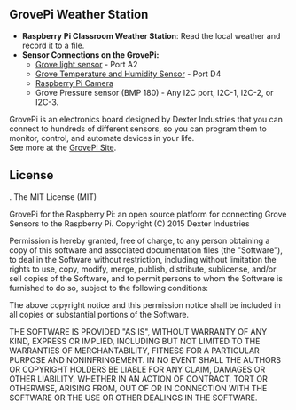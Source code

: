 ## **GrovePi Weather Station**

- **Raspberry Pi Classroom Weather Station**: Read the local weather and record it to a file.
- **Sensor Connections on the GrovePi:**
     * [Grove light sensor](http://www.dexterindustries.com/shop/grove-light-sensor/) - Port A2 
     * [Grove Temperature and Humidity Sensor](http://www.dexterindustries.com/shop/grovepi-starter-kit-raspberry-pi/) - Port D4 
     * [Raspberry Pi Camera](http://www.dexterindustries.com/shop/raspberry-pi-camera/)
     * Grove Pressure sensor (BMP 180) - Any I2C port, I2C-1, I2C-2, or I2C-3.


GrovePi is an electronics board designed by Dexter Industries that you can connect to hundreds of 
different sensors, so you can program them to monitor, control, and automate devices in your life.  
See more at the [GrovePi Site](http://dexterindustries.com/GrovePi/).

## License
.
The MIT License (MIT)

GrovePi for the Raspberry Pi: an open source platform for connecting Grove Sensors to the Raspberry Pi.
Copyright (C) 2015  Dexter Industries

Permission is hereby granted, free of charge, to any person obtaining a copy
of this software and associated documentation files (the "Software"), to deal
in the Software without restriction, including without limitation the rights
to use, copy, modify, merge, publish, distribute, sublicense, and/or sell
copies of the Software, and to permit persons to whom the Software is
furnished to do so, subject to the following conditions:

The above copyright notice and this permission notice shall be included in
all copies or substantial portions of the Software.

THE SOFTWARE IS PROVIDED "AS IS", WITHOUT WARRANTY OF ANY KIND, EXPRESS OR
IMPLIED, INCLUDING BUT NOT LIMITED TO THE WARRANTIES OF MERCHANTABILITY,
FITNESS FOR A PARTICULAR PURPOSE AND NONINFRINGEMENT. IN NO EVENT SHALL THE
AUTHORS OR COPYRIGHT HOLDERS BE LIABLE FOR ANY CLAIM, DAMAGES OR OTHER
LIABILITY, WHETHER IN AN ACTION OF CONTRACT, TORT OR OTHERWISE, ARISING FROM,
OUT OF OR IN CONNECTION WITH THE SOFTWARE OR THE USE OR OTHER DEALINGS IN
THE SOFTWARE.
